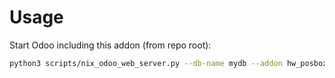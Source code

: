 # Usage

Start Odoo including this addon (from repo root):

```bash
python3 scripts/nix_odoo_web_server.py --db-name mydb --addon hw_posbox_homepage
```
